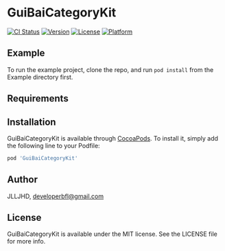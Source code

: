 # GuiBaiCategoryKit

[![CI Status](https://img.shields.io/travis/JLLJHD/GuiBaiCategoryKit.svg?style=flat)](https://travis-ci.org/JLLJHD/GuiBaiCategoryKit)
[![Version](https://img.shields.io/cocoapods/v/GuiBaiCategoryKit.svg?style=flat)](https://cocoapods.org/pods/GuiBaiCategoryKit)
[![License](https://img.shields.io/cocoapods/l/GuiBaiCategoryKit.svg?style=flat)](https://cocoapods.org/pods/GuiBaiCategoryKit)
[![Platform](https://img.shields.io/cocoapods/p/GuiBaiCategoryKit.svg?style=flat)](https://cocoapods.org/pods/GuiBaiCategoryKit)

## Example

To run the example project, clone the repo, and run `pod install` from the Example directory first.

## Requirements

## Installation

GuiBaiCategoryKit is available through [CocoaPods](https://cocoapods.org). To install
it, simply add the following line to your Podfile:

```ruby
pod 'GuiBaiCategoryKit'
```

## Author

JLLJHD, developerbfl@gmail.com

## License

GuiBaiCategoryKit is available under the MIT license. See the LICENSE file for more info.
